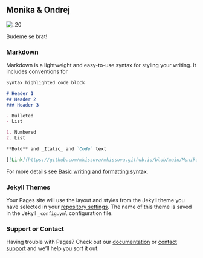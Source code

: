 ## Monika & Ondrej
![_20](https://user-images.githubusercontent.com/33074506/174849133-3f999188-4998-4e39-97ea-6a0196085c9d.jpg)

Budeme se brat! 

### Markdown

Markdown is a lightweight and easy-to-use syntax for styling your writing. It includes conventions for

```markdown
Syntax highlighted code block

# Header 1
## Header 2
### Header 3

- Bulleted
- List

1. Numbered
2. List

**Bold** and _Italic_ and `Code` text

[[Link](https://github.com/mkissova/mkissova.github.io/blob/main/Monika%20%26%20Ondrej.html)]([url](https://github.com/mkissova/mkissova.github.io/blob/main/Monika%20%26%20Ondrej.html)) and ![Image](src)
```

For more details see [Basic writing and formatting syntax](https://docs.github.com/en/github/writing-on-github/getting-started-with-writing-and-formatting-on-github/basic-writing-and-formatting-syntax).

### Jekyll Themes

Your Pages site will use the layout and styles from the Jekyll theme you have selected in your [repository settings](https://github.com/mkissova/mkissova.github.io/settings/pages). The name of this theme is saved in the Jekyll `_config.yml` configuration file.

### Support or Contact

Having trouble with Pages? Check out our [documentation](https://docs.github.com/categories/github-pages-basics/) or [contact support](https://support.github.com/contact) and we’ll help you sort it out.
